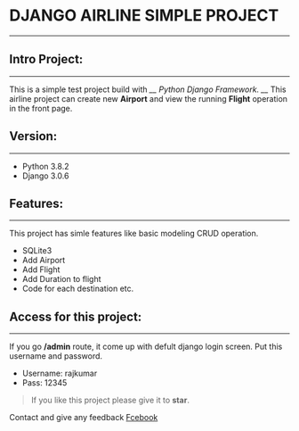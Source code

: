 # DJANGO AIRLINE SIMPLE PROJECT
---
## Intro Project: 
---
This is a simple test project build with *__ Python Django Framework. __* 
This airline project can create new __Airport__ and view the running __Flight__ operation in the front page.

## Version:
---
- Python 3.8.2
- Django 3.0.6

## Features:
---
This project has simle features like basic modeling CRUD operation.
- SQLite3
- Add Airport
- Add Flight
- Add Duration to flight 
- Code for each destination etc.

## Access for this project:
---
If you go __/admin__ route, it come up with defult django login screen. Put this username and password.
- Username: rajkumar
- Pass: 12345

> If you like this project please give it to __star__.

Contact and give any feedback [Fcebook](https://www.facebook.com/itsrajkumar1)






